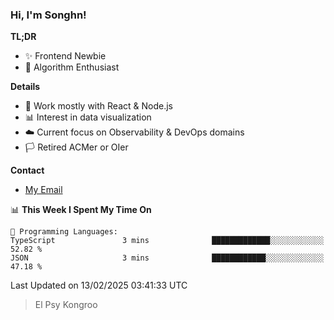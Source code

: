 ### Hi, I'm Songhn!

**TL;DR**

- ✨ Frontend Newbie
- 🎈 Algorithm Enthusiast

**Details**

- 🎯 Work mostly with React & Node.js
- 📊 Interest in data visualization
- ☁️ Current focus on Observability & DevOps domains
- 🏳️ Retired ACMer or OIer

**Contact**
- [My Email](mailto:songhn233@gmail.com)

<!--START_SECTION:waka-->
📊 **This Week I Spent My Time On** 

```text
💬 Programming Languages: 
TypeScript               3 mins              █████████████░░░░░░░░░░░░   52.82 % 
JSON                     3 mins              ████████████░░░░░░░░░░░░░   47.18 % 
```


 Last Updated on 13/02/2025 03:41:33 UTC
<!--END_SECTION:waka-->

> El Psy Kongroo
